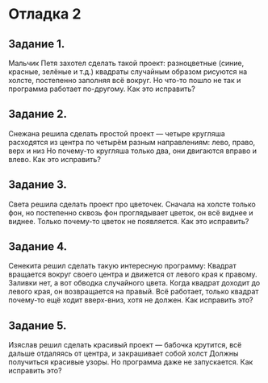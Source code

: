 # Отладка 2

## Задание 1. 
Мальчик Петя захотел сделать такой проект: разноцветные (синие, красные, зелёные и т.д.) квадраты случайным образом рисуются на холсте,
постепенно заполняя всё вокруг. Но что-то пошло не так и программа работает по-другому. Как это исправить?

## Задание 2. 
Снежана решила сделать простой проект — четыре кругляша расходятся из центра
по четырём разным направлениям: лево, право, верх и низ
Но почему-то кругляша только два, они двигаются вправо и влево.
Как это исправить?

## Задание 3. 
Света решила сделать проект про цветочек. Сначала на холсте только фон, но постепенно сквозь фон проглядывает цветок, он всё виднее и виднее. Только почему-то цветок не появляется.
Как это исправить?

## Задание 4. 
Сенекита решил сделать такую интересную программу: Квадрат вращается вокруг своего центра и движется от левого края к правому. Заливки нет, а вот обводка
случайного цвета. Когда квадрат доходит до левого края, он возвращается на правый. Всё работает, только квадрат почему-то ещё ходит вверх-вниз, хотя не должен. Как исправить это?

## Задание 5. 
Изяслав решил сделать красивый проект —
бабочка крутится, всё дальше отдаляясь от центра, и закрашивает собой холст
Должны получиться красивые узоры. Но программа даже не запускается.
Как исправить это?
